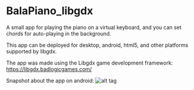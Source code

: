 # BalaPiano_libgdx
A small app for playing the piano on a virtual keyboard, and you can set chords for auto-playing in the background.

This app can be deployed for desktop, android, html5, and other platforms supported by libgdx.

The app was made using the Libgdx game development framework:
https://libgdx.badlogicgames.com/

Snapshot about the app on android:
![alt tag](https://cloud.githubusercontent.com/assets/3685997/15273337/8031af7a-1a95-11e6-9d90-78c2e8906b10.png)
